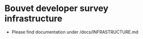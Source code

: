 # Bouvet developer survey infrastructure

- Please find documentation under /docs/INFRASTRUCTURE.md
